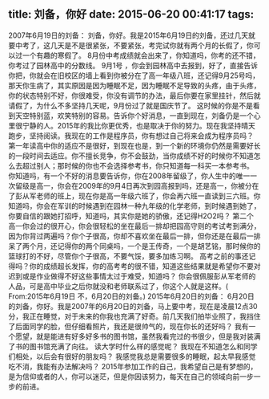 title: 刘备，你好
date: 2015-06-20 00:41:17
tags:
---
2007年6月19日的刘备：
刘备，你好。我是2015年6月19日的刘备，还过几天就要中考了，这几天是不是很紧张，不要紧张，考完试你就有两个月的长假了，你可以过一个有趣的寒假了。
8月份中考成绩就会出来了，你知道吗，你考的还不错，你考过了园林高中的分数线。
9月1号 ，你会到园林高中去报到，好了，直接告诉你把，你就会在旧校区的墙上看到你被分在了高一年级八班，还记得9月25号吗，那天你生病了，其实原因是因为睡眠不足，因为睡眠不足导致的头疼，由于头疼，你的状态特别不好，你很难受，你没有调节的办法，最后你要在家里挂针，然后就请假了，为什么不多坚持几天呢，9月份过了就是国庆节了。
这时候的你是不是看到天空特别蓝，欢笑特别的容易。告诉你个好消息，一直到现在，刘备仍是一个心里很宁静的人。2015年的我比你更优秀，也是取决于你的努力。现在我坚持晴天跑步，坚持阅读。我现在的工作是程序员，你有想过自己将来会成为程序员吗？
第一年读高中你的适应不是很好，到现在也是，到一个新的环境你仍然是需要好长的一段时间去适应。你不擅长竞争，你不会鼓劲，当你成绩不好的时候你不知道怎么去超过别人；那时候的你也不会选择参考书，你只知道每一科买一本参考书。
你知道吗，有一个不好的消息要告诉你，你在2008年留级了，你人生中的唯一一次留级是高一，你会在2009年的9月4日再次到园高报到吗，还是高一，你被分在了彭从军老师的班上，现在你是高一年级六班了，你会再六班一直读到三六班。你知道吗，你会在军训的时候遇到在园林一种九年级的化学老师，到时候遇到她了，你要自信的跟她打招呼，知道吗，其实你是她的骄傲，还记得H2O2吗？
第二个高一你会过的很开心，你会很轻松的坐在最后一排却把园高守则的考试考到满分，因为你背过两遍吗？你个子很高，你却不喜欢坐在最后一排，但你还是在最后一排呆了两个月，还记得你的两个同桌吗，一个是王传奇，一个是胡艺铭，那时候你的篮球打的不好，尽管你个子很高，不要气馁，要多加练习啊。
高考之前的事还记得吗？你的成绩超长发挥，你的高考考的很不错，知道这些结果就是希望你不要对迟到或是作业做得不好这些事情太过于难受，知道吗？
你会很佩服彭从军老师的人品，可是高中毕业之后你就没和老师联系过了，你这个人就是这样。( From:2015年6月19日 不，6月20日的刘备。)
2015年6月20日的刘备：
6月20日的刘备，你好。我是2007年的6月20日的刘备，马上要中考，现在是凌晨12点30分，我正在睡觉，对于未来的你我也充满了好奇。前几天我们拍毕业照了，我挡住了后面同学的脸，但仔细看照片，我还是很帅气的，现在你长的还好吗？
我有一个愿望，就是能进有好多好多书的图书馆，虽然我看完过的书很少，但是我对装满了书的图书馆充满了向往。
读大学时什么样的感觉呢？
我现在不知道怎么和同学们相处，以后会有很好的朋友吗？
我感觉我总是需要很多的睡眠，起太早我感觉吃不消，我能有办法解决吗？
2015年参加工作的自己，我希望自己是有梦想的，是为信仰或者的人，你可以迷茫，但是你因该努力，每天在自己的领域向前一步一步的前进。
